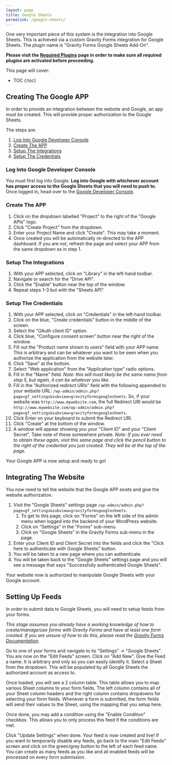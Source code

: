 ```yaml
---
layout: page
title: Google Sheets
permalink: /google-sheets/
---
```


One very important piece of this system is the integration into Google Sheets. This is achieved via a custom Gravity Forms integration for Google Sheets. The plugin name is "Gravity Forms Google Sheets Add-On".

**Please visit the [Required Plugins](/required-plugins/) page in order to make sure all required plugins are activated before proceeding.**

This page will cover:

* TOC
{:toc}

## Creating The Google APP

In order to provide an integration between the website and Google, an app must be created. This will provide proper authorization to the Google Sheets.

The steps are:

1. [Log Into Google Developer Console](#google-app-login)
2. [Create The APP](#google-app-create)
3. [Setup The Integrations](#google-app-integrations)
4. [Setup The Credentials](#google-app-credentials)

### Log Into Google Developer Console

You must first log into Google. **Log into Google with whichever account has proper access to the Google Sheets that you will need to push to.** Once logged in, head over to the [Google Developer Console](https://console.developers.google.com).

### Create The APP 

1. Click on the dropdown labelled "Project" to the right of the "Google APIs" logo.
2. Click "Create Project" from the dropdown.
3. Enter your Project Name and click "Create". This may take a moment.
4. Once created you will be automatically re-directed to the APP dashboard. If you are not, refresh the page and select your APP from the same dropdown as in step 1.

### Setup The Integrations

1. With your APP selected, click on "Library" in the left-hand toolbar.
2. Navigate or search for the "Drive API".
3. Click the "Enable" button near the top of the window.
4. Repeat steps 1-3 but with the "Sheets API".

### Setup The Credentials

1. With your APP selected, click on "Credentials" in the left-hand toolbar.
2. Click on the blue, "Create credentials" button in the middle of the screen.
3. Select the "OAuth client ID" option.
4. Click blue, "Configure consent screen" button near the right of the window.
5. Fill out the "Product name shown to users" field with your APP name. This is arbitrary and can be whatever you want to be seen when you authorize the application from the website later.
6. Click "Save" at the bottom.
7. Select "Web application" from the "Application type" radio options.
8. Fill in the "Name" field. *Note: this will most likely be the same name from step 5, but again, it can be whatever you like.*
9. Fill in the "Authorized redirect URIs" field with the following appended to your website URL: `/wp-admin/admin.php?page=gf_settings&subview=gravityformsgooglesheets`. So, if your website was `http://www.mywebsite.com`, the full Redirect URI would be `http://www.mywebsite.com/wp-admin/admin.php?page=gf_settings&subview=gravityformsgooglesheets`.
10. Click Enter on your keyboard to submit the Redirect URI.
11. Click "Create" at the bottom of the window.
12. A window will appear showing you your "Client ID" and your "Client Secret". Take note of these somewhere private. *Note: If you ever need to obtain these again, visit this same page and click the pencil button to the right of the credential you just created. They will be at the top of the page.*

Your Google APP is now setup and ready to go!

## Integrating The Website

You now need to tell the website that the Google APP exists and give the website authorization.

1. Visit the "Google Sheets" settings page `/wp-admin/admin.php?page=gf_settings&subview=gravityformsgooglesheets`.
    1. To get to this page, click on "Forms" on the left side of the admin menu when logged into the backend of your WordPress website.
    2. Click on "Settings" in the "Forms" sub-menu.
    3. Click on "Google Sheets" in the Gravity Forms sub-menu in the page.
2. Enter your Client ID and Client Secret into the fields and click the "Click here to authenticate with Google Sheets" button.
3. You will be taken to a new page where you can authenticate.
4. You will be taken back to the "Google Sheets" settings page and you will see a message that says "Successfully authenticated Google Sheets".

Your website now is authorized to manipulate Google Sheets with your Google account.

## Setting Up Feeds

In order to submit data to Google Sheets, you will need to setup feeds from your forms.

*This stage assumes you already have a working knowledge of how to create/manage/use forms with Gravity Forms and have at least one form created. If you are unsure of how to do this, please read the [Gravity Forms Documentation](https://www.gravityhelp.com/documentation/article/getting-started/).*

Go to one of your forms and navigate to its "Settings" -> "Google Sheets". You are now on the "Edit Feeds" screen. Click on "Add New". Give the Feed a name. It is arbitrary and only so you can easily identify it. Select a Sheet from the dropdown. This will be populated by all Google Sheets the authorized account as access to.

Once loaded, you will see a 2 column table. This table allows you to map various Sheet columns to your form fields. The left column contains all of your Sheet column headers and the right column contains dropdowns for selecting your form fields. Whenever a form is submitted, the form fields will send their values to the Sheet, using the mapping that you setup here.

Once done, you may add a condition using the "Enable Condition" checkbox. This allows you to only process this feed if the conditions are met.

Click "Update Settings" when done. Your feed is now created and live! If you want to temporarily disable any feeds, go back to the main "Edit Feeds" screen and click on the green/grey button to the left of each feed name. You can create as many feeds as you like and all enabled feeds will be processed on every form submission.